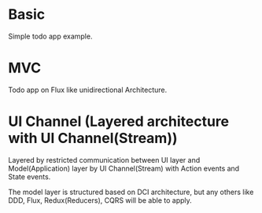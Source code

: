 # Basic

Simple todo app example.

# MVC

Todo app on Flux like unidirectional Architecture.

# UI Channel (Layered architecture with UI Channel(Stream))

Layered by restricted communication between UI layer and
Model(Application) layer by UI Channel(Stream) with Action events and State events.

The model layer is structured based on DCI architecture, but any others
like DDD, Flux, Redux(Reducers), CQRS will be able to apply. 
